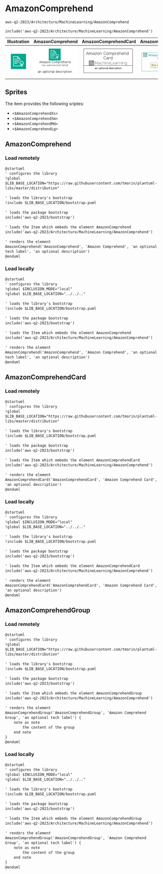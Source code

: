 # AmazonComprehend


```text
aws-q2-2023/Architecture/MachineLearning/AmazonComprehend
```

```text
include('aws-q2-2023/Architecture/MachineLearning/AmazonComprehend')
```



| Illustration | AmazonComprehend | AmazonComprehendCard | AmazonComprehendGroup |
| :---: | :---: | :---: | :---: |
| ![illustration for Illustration](../../../aws-q2-2023/Architecture/MachineLearning/AmazonComprehend.png) | ![illustration for AmazonComprehend](../../../aws-q2-2023/Architecture/MachineLearning/AmazonComprehend.Local.png) | ![illustration for AmazonComprehendCard](../../../aws-q2-2023/Architecture/MachineLearning/AmazonComprehendCard.Local.png) | ![illustration for AmazonComprehendGroup](../../../aws-q2-2023/Architecture/MachineLearning/AmazonComprehendGroup.Local.png) |



## Sprites
The item provides the following sriptes:

- `<$AmazonComprehendXs>`
- `<$AmazonComprehendSm>`
- `<$AmazonComprehendMd>`
- `<$AmazonComprehendLg>`





## AmazonComprehend

### Load remotely
```plantuml
@startuml
' configures the library
!global $LIB_BASE_LOCATION="https://raw.githubusercontent.com/tmorin/plantuml-libs/master/distribution"

' loads the library's bootstrap
!include $LIB_BASE_LOCATION/bootstrap.puml

' loads the package bootstrap
include('aws-q2-2023/bootstrap')

' loads the Item which embeds the element AmazonComprehend
include('aws-q2-2023/Architecture/MachineLearning/AmazonComprehend')

' renders the element
AmazonComprehend('AmazonComprehend', 'Amazon Comprehend', 'an optional tech label', 'an optional description')
@enduml
```

### Load locally
```plantuml
@startuml
' configures the library
!global $INCLUSION_MODE="local"
!global $LIB_BASE_LOCATION="../../.."

' loads the library's bootstrap
!include $LIB_BASE_LOCATION/bootstrap.puml

' loads the package bootstrap
include('aws-q2-2023/bootstrap')

' loads the Item which embeds the element AmazonComprehend
include('aws-q2-2023/Architecture/MachineLearning/AmazonComprehend')

' renders the element
AmazonComprehend('AmazonComprehend', 'Amazon Comprehend', 'an optional tech label', 'an optional description')
@enduml
```

## AmazonComprehendCard

### Load remotely
```plantuml
@startuml
' configures the library
!global $LIB_BASE_LOCATION="https://raw.githubusercontent.com/tmorin/plantuml-libs/master/distribution"

' loads the library's bootstrap
!include $LIB_BASE_LOCATION/bootstrap.puml

' loads the package bootstrap
include('aws-q2-2023/bootstrap')

' loads the Item which embeds the element AmazonComprehendCard
include('aws-q2-2023/Architecture/MachineLearning/AmazonComprehend')

' renders the element
AmazonComprehendCard('AmazonComprehendCard', 'Amazon Comprehend Card', 'an optional description')
@enduml
```

### Load locally
```plantuml
@startuml
' configures the library
!global $INCLUSION_MODE="local"
!global $LIB_BASE_LOCATION="../../.."

' loads the library's bootstrap
!include $LIB_BASE_LOCATION/bootstrap.puml

' loads the package bootstrap
include('aws-q2-2023/bootstrap')

' loads the Item which embeds the element AmazonComprehendCard
include('aws-q2-2023/Architecture/MachineLearning/AmazonComprehend')

' renders the element
AmazonComprehendCard('AmazonComprehendCard', 'Amazon Comprehend Card', 'an optional description')
@enduml
```

## AmazonComprehendGroup

### Load remotely
```plantuml
@startuml
' configures the library
!global $LIB_BASE_LOCATION="https://raw.githubusercontent.com/tmorin/plantuml-libs/master/distribution"

' loads the library's bootstrap
!include $LIB_BASE_LOCATION/bootstrap.puml

' loads the package bootstrap
include('aws-q2-2023/bootstrap')

' loads the Item which embeds the element AmazonComprehendGroup
include('aws-q2-2023/Architecture/MachineLearning/AmazonComprehend')

' renders the element
AmazonComprehendGroup('AmazonComprehendGroup', 'Amazon Comprehend Group', 'an optional tech label') {
    note as note
        the content of the group
    end note
}
@enduml
```

### Load locally
```plantuml
@startuml
' configures the library
!global $INCLUSION_MODE="local"
!global $LIB_BASE_LOCATION="../../.."

' loads the library's bootstrap
!include $LIB_BASE_LOCATION/bootstrap.puml

' loads the package bootstrap
include('aws-q2-2023/bootstrap')

' loads the Item which embeds the element AmazonComprehendGroup
include('aws-q2-2023/Architecture/MachineLearning/AmazonComprehend')

' renders the element
AmazonComprehendGroup('AmazonComprehendGroup', 'Amazon Comprehend Group', 'an optional tech label') {
    note as note
        the content of the group
    end note
}
@enduml
```

